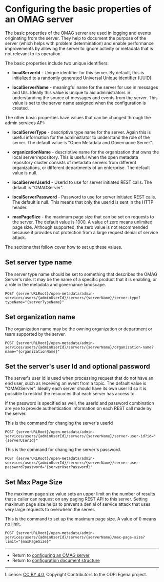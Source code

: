 <!-- SPDX-License-Identifier: CC-BY-4.0 -->
<!-- Copyright Contributors to the ODPi Egeria project. -->

# Configuring the basic properties of an OMAG server

The basic properties of the OMAG server are used in logging and events originating
from the server. They help to document the purpose of the server (which helps with problem determination)
and enable performance improvements by allowing the server to ignore activity or
metadata that is not relevant to its operation.

The basic properties include two unique identifiers:

* **localServerId** - Unique identifier for this server. By default, this is
  initialized to a randomly generated Universal Unique identifier (UUID).

* **localServerName** - meaningful name for the server for use in messages and UIs. Ideally this value is
  unique to aid administrators in understanding the source of messages and events from the server.
  This value is set to the server name assigned when the configuration is created.

The other basic properties have values that can be changed through the
admin services API:

* **localServerType** - descriptive type name for the server.  Again this is useful information for the
  administrator to understand the role of the server. The default value is "Open Metadata and Governance Server".
 
* **organizationName** - descriptive name for the organization that owns the local server/repository.
  This is useful when the open metadata repository cluster consists of metadata servers from different
  organizations, or different departments of an enterprise.  The default value is null.
 
* **localServerUserId** - UserId to use for server initiated REST calls. The default is "OMAGServer".

* **localServerPassword** - Password to use for server initiated REST calls. The default is null.
 This means that only the userId is sent in the HTTP header.

* **maxPageSize** - the maximum page size that can be set on requests to the server. The default value is 1000.
  A value of zero means unlimited page size.  Although supported, the zero value is not recommended
  because it provides not protection from a large request denial of service attack.

The sections that follow cover how to set up these values.

## Set server type name

The server type name should be set to something that describes the OMAG
Server's role.
It may be the name of a specific product that it is enabling, or a role
in the metadata and governance landscape.

```
POST {serverURLRoot}/open-metadata/admin-services/users/{adminUserId}/servers/{serverName}/server-type?typeName="{serverTypeName}"
```

## Set organization name

The organization name may be the owning organization or department or
team supported by the server.

```
POST {serverURLRoot}/open-metadata/admin-services/users/{adminUserId}/servers/{serverName}/organization-name?name="{organizationName}"
```

## Set the server's user Id and optional password

The server's user Id is used when processing request that do not have an end user,
such as receiving an event from a topic.  The default value is "OMAGServer".
Ideally each server should have its own user Id so it is possible to restrict the resources
that each server has access to.

If the password is specified as well, the userId and password combination are yse to
provide authentication information on each REST call made by the server.

This is the command for changing the server's userId
```
POST {serverURLRoot}/open-metadata/admin-services/users/{adminUserId}/servers/{serverName}/server-user-id?id="{serverUserId}"
```

This is the command for changing the server's password.

```
POST {serverURLRoot}/open-metadata/admin-services/users/{adminUserId}/servers/{serverName}/server-user-password?password="{serverUserPassword}"
```

## Set Max Page Size

The maximum page size value sets an upper limit on the number of results that a caller can request on any paging
REST API to this server.  Setting maximum page size helps to prevent a denial of service attack that uses very
large requests to overwhelm the server.

This is the command to set up the maximum page size.  A value of 0 means no limit.
```
POST {serverURLRoot}/open-metadata/admin-services/users/{adminUserId}/servers/{serverName}/max-page-size?limit="{maxPageSize}"
```

----
* Return to [configuring an OMAG server](configuring-an-omag-server.md)
* Return to [configuration document structure](../concepts/configuration-document.md)

----
License: [CC BY 4.0](https://creativecommons.org/licenses/by/4.0/),
Copyright Contributors to the ODPi Egeria project.